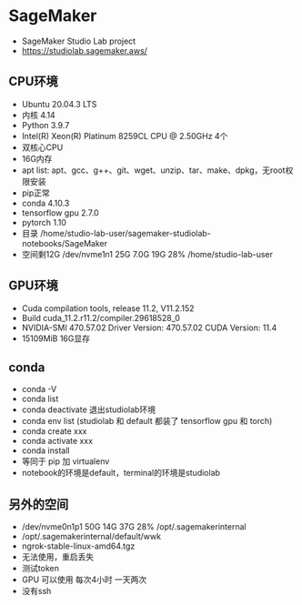 # SageMaker

 - SageMaker Studio Lab project     
 - https://studiolab.sagemaker.aws/         

## CPU环境  

 - Ubuntu 20.04.3 LTS  
 - 内核 4.14
 - Python 3.9.7   
 - Intel(R) Xeon(R) Platinum 8259CL CPU @ 2.50GHz 4个
 - 双核心CPU
 - 16G内存
 - apt list: apt、gcc、g++、git、wget、unzip、tar、make、dpkg，无root权限安装
 - pip正常
 - conda 4.10.3
 - tensorflow gpu 2.7.0
 - pytorch 1.10
 - 目录 /home/studio-lab-user/sagemaker-studiolab-notebooks/SageMaker
 - 空间剩12G /dev/nvme1n1     25G  7.0G   19G  28% /home/studio-lab-user
 
## GPU环境

 - Cuda compilation tools, release 11.2, V11.2.152
 - Build cuda_11.2.r11.2/compiler.29618528_0
 - NVIDIA-SMI 470.57.02    Driver Version: 470.57.02    CUDA Version: 11.4
 - 15109MiB  16G显存

## conda

 - conda -V
 - conda list
 - conda deactivate 退出studiolab环境
 - conda env list (studiolab 和 default 都装了 tensorflow gpu 和 torch)
 - conda create xxx
 - conda activate xxx
 - conda install 
 - 等同于 pip 加 virtualenv 
 - notebook的环境是default，terminal的环境是studiolab
 
## 另外的空间

 - /dev/nvme0n1p1   50G   14G   37G  28% /opt/.sagemakerinternal
 - /opt/.sagemakerinternal/default/wwk
 - ngrok-stable-linux-amd64.tgz
 - 无法使用，重启丢失
 - 测试token
 - GPU 可以使用 每次4小时 一天两次
 - 没有ssh